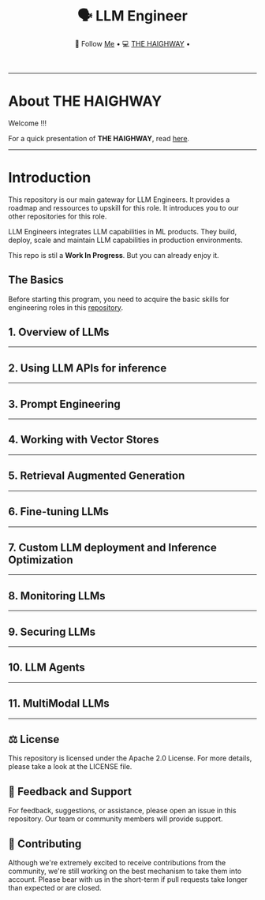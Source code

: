<div align="center">
  <h1>🗣️ LLM Engineer</h1>
  <p align="center">
    🤗 Follow <a href="https://www.linkedin.com/in/emmanuel-kuidjo">Me</a> • 
    💻 <a href="https://www.linkedin.com/company/the-haighway">THE HAIGHWAY</a> • 
  </p>
</div>
<br/>

---

# About THE HAIGHWAY

Welcome !!! 

For a quick presentation of **THE HAIGHWAY**, read [here](https://github.com/THEHAIGHWAY/.github.git).

---

# Introduction

This repository is our main gateway for LLM Engineers. It provides a roadmap and ressources to upskill for this role. It introduces you to our other repositories for this role.

LLM Engineers integrates LLM capabilities in ML products. They build, deploy, scale and maintain LLM capabilities in production environments.

This repo is stil a **Work In Progress**. But you can already enjoy it. 


## The Basics

Before starting this program, you need to acquire the basic skills for engineering roles in this [repository](https://github.com/THEHAIGHWAY/the-basics-for-eng-roles-in-cloud-data-ai-main.git).



## 1. Overview of LLMs

---

## 2. Using LLM APIs for inference

---

## 3. Prompt Engineering

---

## 4. Working with Vector Stores

---

## 5. Retrieval Augmented Generation

---

## 6. Fine-tuning LLMs

---

## 7. Custom LLM deployment and Inference Optimization

---

## 8. Monitoring LLMs

---

## 9. Securing LLMs

---

## 10. LLM Agents

---

## 11. MultiModal LLMs

---

## ⚖️ License

This repository is licensed under the Apache 2.0 License. For more details, please take a look at the LICENSE file.

## 💪 Feedback and Support

For feedback, suggestions, or assistance, please open an issue in this repository. Our team or community members will provide support.

## 🤝 Contributing

Although we're extremely excited to receive contributions from the community, we're still working on the best mechanism to take them into account. Please bear with us in the short-term if pull requests take longer than expected or are closed.
